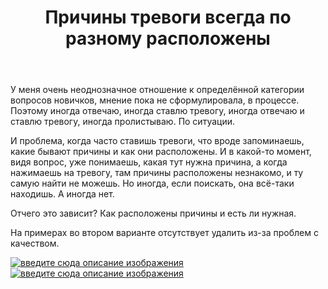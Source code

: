 ﻿---
title: "Причины тревоги всегда по разному расположены"
se.owner.user_id: 407435
se.owner.display_name: "Hat"
se.owner.link: "https://ru.meta.stackoverflow.com/users/407435/hat"
se.link: "https://ru.meta.stackoverflow.com/questions/11940/%d0%9f%d1%80%d0%b8%d1%87%d0%b8%d0%bd%d1%8b-%d1%82%d1%80%d0%b5%d0%b2%d0%be%d0%b3%d0%b8-%d0%b2%d1%81%d0%b5%d0%b3%d0%b4%d0%b0-%d0%bf%d0%be-%d1%80%d0%b0%d0%b7%d0%bd%d0%be%d0%bc%d1%83-%d1%80%d0%b0%d1%81%d0%bf%d0%be%d0%bb%d0%be%d0%b6%d0%b5%d0%bd%d1%8b"
se.question_id: 11940
se.post_type: question
---
<p>У меня очень неоднозначное отношение к определённой категории вопросов новичков, мнение пока не сформулировала, в процессе. Поэтому иногда отвечаю, иногда ставлю тревогу, иногда отвечаю и ставлю тревогу, иногда пролистываю. По ситуации.</p>
<p>И проблема, когда часто ставишь тревоги, что вроде запоминаешь, какие бывают причины и как они расположены. И в какой-то момент, видя вопрос, уже понимаешь, какая тут нужна причина, а когда нажимаешь на тревогу, там причины расположены незнакомо, и ту самую найти не можешь. Но иногда, если поискать, она всё-таки находишь. А иногда нет.</p>
<p>Отчего это зависит? Как расположены причины и есть ли нужная.</p>
<p>На примерах во втором варианте отсутствует удалить из-за проблем с качеством.</p>
<p><a href="https://i.stack.imgur.com/mJQRC.png" rel="nofollow noreferrer"><img src="https://i.stack.imgur.com/mJQRC.png" alt="введите сюда описание изображения" /></a>
<a href="https://i.stack.imgur.com/0faGr.png" rel="nofollow noreferrer"><img src="https://i.stack.imgur.com/0faGr.png" alt="введите сюда описание изображения" /></a></p>
